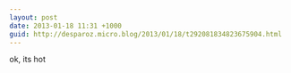 ```yaml
---
layout: post
date: 2013-01-18 11:31 +1000
guid: http://desparoz.micro.blog/2013/01/18/t292081834823675904.html
---
```

ok, its hot
